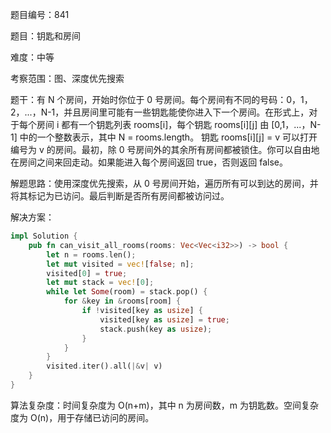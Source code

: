 题目编号：841

题目：钥匙和房间

难度：中等

考察范围：图、深度优先搜索

题干：有 N 个房间，开始时你位于 0 号房间。每个房间有不同的号码：0，1，2，...，N-1，并且房间里可能有一些钥匙能使你进入下一个房间。在形式上，对于每个房间 i 都有一个钥匙列表 rooms[i]，每个钥匙 rooms[i][j] 由 [0,1，...，N-1] 中的一个整数表示，其中 N = rooms.length。 钥匙 rooms[i][j] = v 可以打开编号为 v 的房间。最初，除 0 号房间外的其余所有房间都被锁住。你可以自由地在房间之间来回走动。如果能进入每个房间返回 true，否则返回 false。

解题思路：使用深度优先搜索，从 0 号房间开始，遍历所有可以到达的房间，并将其标记为已访问。最后判断是否所有房间都被访问过。

解决方案：

```rust
impl Solution {
    pub fn can_visit_all_rooms(rooms: Vec<Vec<i32>>) -> bool {
        let n = rooms.len();
        let mut visited = vec![false; n];
        visited[0] = true;
        let mut stack = vec![0];
        while let Some(room) = stack.pop() {
            for &key in &rooms[room] {
                if !visited[key as usize] {
                    visited[key as usize] = true;
                    stack.push(key as usize);
                }
            }
        }
        visited.iter().all(|&v| v)
    }
}
```

算法复杂度：时间复杂度为 O(n+m)，其中 n 为房间数，m 为钥匙数。空间复杂度为 O(n)，用于存储已访问的房间。